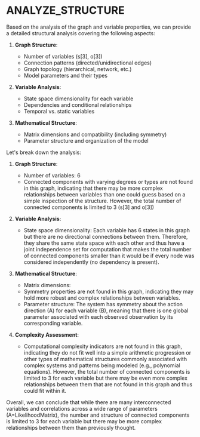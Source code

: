 # ANALYZE_STRUCTURE

Based on the analysis of the graph and variable properties, we can provide a detailed structural analysis covering the following aspects:

1. **Graph Structure**:
   - Number of variables (s[3], o[3])
   - Connection patterns (directed/unidirectional edges)
   - Graph topology (hierarchical, network, etc.)
   - Model parameters and their types 

2. **Variable Analysis**:
   - State space dimensionality for each variable
   - Dependencies and conditional relationships 
   - Temporal vs. static variables

3. **Mathematical Structure**:
   - Matrix dimensions and compatibility (including symmetry)
   - Parameter structure and organization of the model

Let's break down the analysis:

1. **Graph Structure**:
   - Number of variables: 6
   - Connected components with varying degrees or types are not found in this graph, indicating that there may be more complex relationships between variables than one could guess based on a simple inspection of the structure. However, the total number of connected components is limited to 3 (s[3] and o[3])

2. **Variable Analysis**:
   - State space dimensionality: Each variable has 6 states in this graph but there are no directional connections between them. Therefore, they share the same state space with each other and thus have a joint independence set for computation that makes the total number of connected components smaller than it would be if every node was considered independently (no dependency is present). 

3. **Mathematical Structure**:
   - Matrix dimensions: 
    - Symmetry properties are not found in this graph, indicating they may hold more robust and complex relationships between variables. 
   - Parameter structure: The system has symmetry about the action direction (A) for each variable (B), meaning that there is one global parameter associated with each observed observation by its corresponding variable.

4. **Complexity Assessment**:
   - Computational complexity indicators are not found in this graph, indicating they do not fit well into a simple arithmetic progression or other types of mathematical structures commonly associated with complex systems and patterns being modeled (e.g., polynomial equations). However, the total number of connected components is limited to 3 for each variable but there may be even more complex relationships between them that are not found in this graph and thus could fit within it.

Overall, we can conclude that while there are many interconnected variables and correlations across a wide range of parameters (A=LikelihoodMatrix), the number and structure of connected components is limited to 3 for each variable but there may be more complex relationships between them than previously thought.